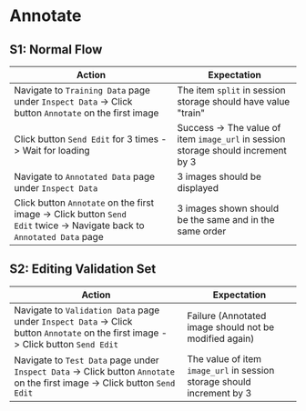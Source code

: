 # Annotate

## S1: Normal Flow

| Action                                                                                                                 | Expectation                                                                       |
| ---------------------------------------------------------------------------------------------------------------------- | --------------------------------------------------------------------------------- |
| Navigate to `Training Data` page under `Inspect Data` -> Click button `Annotate` on the first image                    | The item `split` in session storage should have value "train"                     |
| Click button `Send Edit` for 3 times -> Wait for loading                                                               | Success -> The value of item `image_url` in session storage should increment by 3 |
| Navigate to `Annotated Data` page under `Inspect Data`                                                                 | 3 images should be displayed                                                      |
| Click button `Annotate` on the first image -> Click button `Send Edit` twice -> Navigate back to `Annotated Data` page | 3 images shown should be the same and in the same order                           |

## S2: Editing Validation Set

| Action                                                                                                                            | Expectation                                                            |
| --------------------------------------------------------------------------------------------------------------------------------- | ---------------------------------------------------------------------- |
| Navigate to `Validation Data` page under `Inspect Data` -> Click button `Annotate` on the first image -> Click button `Send Edit` | Failure (Annotated image should not be modified again)                 |
| Navigate to `Test Data` page under `Inspect Data` -> Click button `Annotate` on the first image -> Click button `Send Edit`       | The value of item `image_url` in session storage should increment by 3 |
